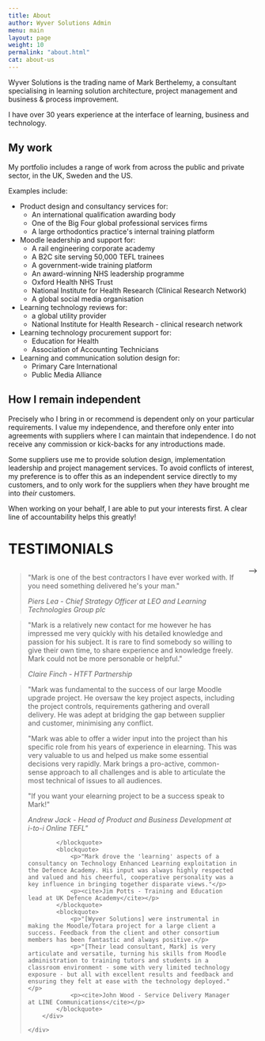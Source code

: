 ```yaml
---
title: About
author: Wyver Solutions Admin
menu: main
layout: page
weight: 10
permalink: "about.html"
cat: about-us
---
```

Wyver Solutions is the trading name of Mark Berthelemy, a consultant specialising in learning solution architecture, project management and business & process improvement.

I have over 30 years experience at the interface of learning, business and technology.

## My work

My portfolio includes a range of work from across the public and private sector, in the UK, Sweden and the US.

Examples include:

- Product design and consultancy services for:
    + An international qualification awarding body
    + One of the Big Four global professional services firms
    + A large orthodontics practice's internal training platform
- Moodle leadership and support for:
    + A rail engineering corporate academy
    + A B2C site serving 50,000 TEFL trainees
    + A government-wide training platform
    + An award-winning NHS leadership programme
    + Oxford Health NHS Trust
    + National Institute for Health Research (Clinical Research Network)
    + A global social media organisation
- Learning technology reviews for:
    * a global utility provider
    * National Institute for Health Research - clinical research network
- Learning technology procurement support for:
    + Education for Health
    + Association of Accounting Technicians
- Learning and communication solution design for:
    + Primary Care International
    + Public Media Alliance

## How I remain independent

Precisely who I bring in or recommend is dependent only on your particular requirements. I value my independence, and therefore only enter into agreements with suppliers where I can maintain that independence. I do not receive any commission or kick-backs for any introductions made.

Some suppliers use me to provide solution design, implementation leadership and project management services. To avoid conflicts of interest, my preference is to offer this as an independent service directly to my customers, and to only work for the suppliers when *they* have brought me into *their* customers.

When working on your behalf, I are able to put your interests first. A clear line of accountability helps this greatly! 

TESTIMONIALS 
==================================================

<div class="row">
    <div class="twelve columns">
        <div id="testimonials">
            <blockquote>
                <p>
                     "Mark is one of the best contractors I have ever worked with. If you need something delivered he's your man."</p>
                     <p><cite>Piers Lea - Chief Strategy Officer at LEO and Learning Technologies Group plc</cite>
                </p>
            </blockquote>
            <blockquote>
                <p>
                     "Mark is a relatively new contact for me however he has impressed me very quickly with his detailed knowledge and passion for his subject. It is rare to find somebody so willing to give their own time, to share experience and knowledge freely. Mark could not be more personable or helpful." </p><p><cite>Claire Finch - HTFT Partnership</cite>
                </p>
            </blockquote>
            <blockquote>
                <p>
                     "Mark was fundamental to the success of our large Moodle upgrade project. He oversaw the key project aspects, including the project controls, requirements gathering and overall delivery. He was adept at bridging the gap between supplier and customer, minimising any conflict.</p><p>"Mark was able to offer a wider input into the project than his specific role from his years of experience in elearning. This was very valuable to us and helped us make some essential decisions very rapidly. Mark brings a pro-active, common-sense approach to all challenges and is able to articulate the most technical of issues to all audiences.<p>"If you want your elearning project to be a success speak to Mark!"</p><p><cite>Andrew Jack - Head of Product and Business Development at i-to-i Online TEFL"</cite></p>
                
            </blockquote>
            <blockquote>
                <p>"Mark drove the 'learning' aspects of a consultancy on Technology Enhanced Learning exploitation in the Defence Academy. His input was always highly respected and valued and his cheerful, cooperative personality was a key influence in bringing together disparate views."</p>
                <p><cite>Jim Potts - Training and Education lead at UK Defence Academy</cite></p>
            </blockquote>
            <blockquote>
                <p>"[Wyver Solutions] were instrumental in making the Moodle/Totara project for a large client a success. Feedback from the client and other consortium members has been fantastic and always positive.</p> 
                <p>"[Their lead consultant, Mark] is very articulate and versatile, turning his skills from Moodle administration to training tutors and students in a classroom environment - some with very limited technology exposure - but all with excellent results and feedback and ensuring they felt at ease with the technology deployed."</p>
                <p><cite>John Wood - Service Delivery Manager at LINE Communications</cite></p>
            </blockquote>
        </div>
        
    </div>
</div>
-->






